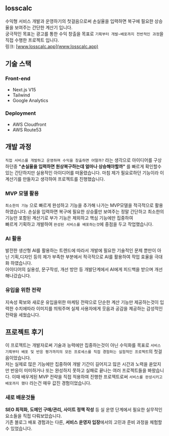 ## losscalc
수익형 서비스 개발과 운영하기의 첫걸음으로써 손실율을 입력하면 복구에 필요한 상승율을 보여주는 간단한 계산기 입니다.  
궁극적인 목표는 광고를 통한 수익 창출을 목표로 `기획부터 개발~배포까지 전반적인 과정`을 직접 수행한 프로젝트 입니다.  
링크: [www.losscalc.app](www.losscalc.app)

## 기술 스택
### Front-end
* Next.js V15
* Tailwind
* Google Analytics
### Deployment
* AWS Cloudfront
* AWS Route53

## 개발 과정
`직접 서비스를 개발하고 운영하며 수익을 창출하면 어떨까?` 라는 생각으로 아이디어를 구상하던중 
**"손실율을 입력하면 원상복구하는데 얼마나 상승해야할까"** 를 빠르게 확인할수있는 간단하지만 실용적인 아이디어를 떠올렸습니다. 마침 제가 필요로하던 기능이라 이 계산기를 만들자고 생각하여 프로젝트를 진행했습니다.  
### MVP 모델 활용
`최소한의 기능` 으로 빠르게 완성하고 기능을 추가해 나가는 MVP모델을 적극적으로 활용하였습니다. 손실을 입력하면 복구에 필요한 상승률만 보여주는 정말 간단하고 최소한의 기능만 포함된 계산기로 부가 기능은 제외하고 핵심 기능에만 집중하여  
빠르게 기획하고 개발하여 `완성된 서비스를 배포하는것`에 중점을 두고 작업했습니다.  
### AI 활용
발전한 생산형 AI를 활용하는 트렌드에 따라서 개발에 필요한 기술적인 문제 뿐만이 아닌 기획,디자인 등의 제가 부족한 부분에서 적극적으로 AI를 활용하여 작업 효율을 극대화 하였습니다.  
아이디어의 실용성, 문구작성, 개선 방안 등 개발단계에서 AI에게 피드백을 받으며 개선해나갔습니다.  
### 유입을 위한 전략
지속성 확보와 새로운 유입을위한 마케팅 전략으로 단순한 계산 기능만 제공하는것이 입력한 수치에따라 이미지를 띄워주며 실제 사용자에게 웃음과 공감을 제공하는 감성적인 전략을 세웠습니다.  

## 프로젝트 후기
이 프로젝트는 개발자로써 기술과 능력에만 집중하는것이 아닌 수익화를 목표로 `서비스 기획부터 배포 및 반응 평가까지의 모든 프로세스를 직접 경험하는 실험적인 프로젝트`의 첫걸음이었습니다.  
저는 실제로 많은 기능에만 집중하여 개발 기간이 길어지고 많은 시간과 노력을 쏟았지만 반응이 미미하거나 또는 완성하지 못하고 실패로 끝나는 여러 프로젝트들을 봐왔습니다. 
이때 배우게된 MVP 전략을 직접 적용하여 진행한 프로젝트로써 `서비스를 완성시키고 배포까지 했다` 라는건 매우 값진 경험이었습니다.  
### 새로 배운것들
**SEO 최적화, 도메인 구매/관리, 사이트 정책 작성** 등 실 운영 단계에서 필요한 실무적인 요소들을 직접 다뤄보았습니다.  
기존 블로그 배포 경험과는 다른, **서비스 운영자 입장**에서의 고민과 준비 과정을 체험할 수 있었습니다.
